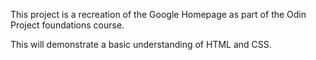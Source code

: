 This project is a recreation of the Google Homepage as part of the Odin Project foundations course.

This will demonstrate a basic understanding of HTML and CSS.
